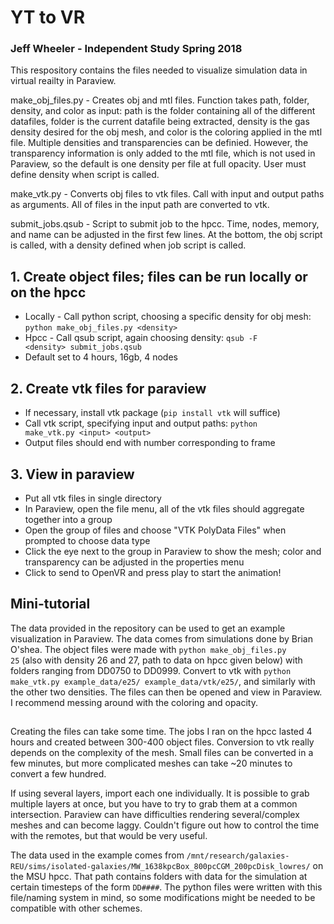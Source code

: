 # YT to VR
### Jeff Wheeler - Independent Study Spring 2018


This respository contains the files needed to visualize simulation data in virtual reailty in Paraview.

make_obj_files.py - Creates obj and mtl files. Function takes path, folder, density, and color as input: path is the folder containing all of the different datafiles, folder is the current datafile being extracted, density is the gas density desired for the obj mesh, and color is the coloring applied in the mtl file. Multiple densities and transparencies can be definied. However, the transparency information is only added to the mtl file, which is not used in Paraview, so the default is one density per file at full opacity. User must define density when script is called.

make_vtk.py - Converts obj files to vtk files. Call with input and output paths as arguments. All of files in the input path are converted to vtk.

submit_jobs.qsub - Script to submit job to the hpcc. Time, nodes, memory, and name can be adjusted in the first few lines. At the bottom, the obj script is called, with a density defined when job script is called.


## 1. Create object files; files can be run locally or on the hpcc
* Locally - Call python script, choosing a specific density for obj mesh: <code>python make_obj_files.py \<density\></code>
* Hpcc - Call qsub script, again choosing density: <code>qsub -F \<density\> submit_jobs.qsub</code>
* Default set to 4 hours, 16gb, 4 nodes

## 2. Create vtk files for paraview
* If necessary, install vtk package (<code>pip install vtk</code> will suffice)
* Call vtk script, specifying input and output paths: <code>python make_vtk.py \<input\> \<output\></code>
* Output files should end with number corresponding to frame

## 3. View in paraview
* Put all vtk files in single directory
* In Paraview, open the file menu, all of the vtk files should aggregate together into a group
* Open the group of files and choose "VTK PolyData Files" when prompted to choose data type
* Click the eye next to the group in Paraview to show the mesh; color and transparency can be adjusted in the properties menu
* Click to send to OpenVR and press play to start the animation!

## Mini-tutorial
The data provided in the repository can be used to get an example visualization in Paraview. The data comes from simulations done by Brian O'shea. The object files were made with <code>python make_obj_files.py 25</code> (also with density 26 and 27, path to data on hpcc given below) with folders ranging from DD0750 to DD0999. Convert to vtk with <code>python make_vtk.py example_data/e25/ example_data/vtk/e25/</code>, and similarly with the other two densities. The files can then be opened and view in Paraview. I recommend messing around with the coloring and opacity.

##

Creating the files can take some time. The jobs I ran on the hpcc lasted 4 hours and created between 300-400 object files. Conversion to vtk really depends on the complexity of the mesh. Small files can be converted in a few minutes, but more complicated meshes can take ~20 minutes to convert a few hundred.

If using several layers, import each one individually. 
It is possible to grab multiple layers at once, but you have to try to grab them at a common intersection. 
Paraview can have difficulties rendering several/complex meshes and can become laggy. 
Couldn't figure out how to control the time with the remotes, but that would be very useful.

The data used in the example comes from <code>/mnt/research/galaxies-REU/sims/isolated-galaxies/MW_1638kpcBox_800pcCGM_200pcDisk_lowres/</code> on the MSU hpcc. That path contains folders with data for the simulation at certain timesteps of the form <code>DD####</code>. The python files were written with this file/naming system in mind, so some modifications might be needed to be compatible with other schemes.

